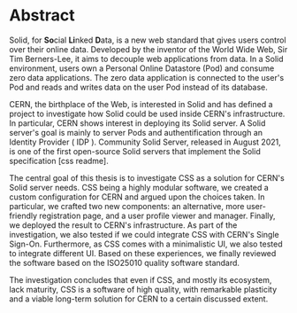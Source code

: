 
Abstract
========

Solid, for **So**cial **Li**nked **D**ata, is a new web standard that gives users control over their online data. Developed by the inventor of the World Wide Web, Sir Tim Berners-Lee, it aims to decouple web applications from data. In a Solid environment, users own a Personal Online Datastore (Pod) and consume zero data applications. The zero data application is connected to the user's Pod and reads and writes data on the user Pod instead of its database.

CERN, the birthplace of the Web, is interested in Solid and has defined a project to investigate how Solid could be used inside CERN's infrastructure. In particular, CERN shows interest in deploying its Solid server. A Solid server's goal is mainly to server Pods and authentification through an Identity Provider ( IDP ). Community Solid Server, released in August 2021, is one of the first open-source Solid servers that implement the Solid specification [css readme]. 

The central goal of this thesis is to investigate CSS as a solution for CERN's Solid server needs. CSS being a highly modular software, we created a custom configuration for CERN and argued upon the choices taken. In particular, we crafted two new components: an alternative, more user-friendly registration page, and a user profile viewer and manager. Finally, we deployed the result to CERN's infrastructure. As part of the investigation, we also tested if we could integrate CSS with CERN's Single Sign-On. Furthermore, as CSS comes with a minimalistic UI, we also tested to integrate different UI. Based on these experiences, we finally reviewed the software based on the ISO25010 quality software standard. 

The investigation concludes that even if CSS, and mostly its ecosystem, lack maturity, CSS is a software of high quality, with remarkable plasticity and a viable long-term solution for CERN to a certain discussed extent. 






